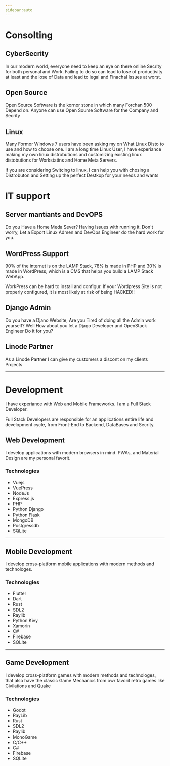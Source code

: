 ```yaml
---
sidebar:auto
---
```


# Consolting

## CyberSecrity

In our modern world, everyone need to keep an eye on there
online Secrity for both personal and Work. Failing to do so can lead to lose of productivity at least and the lose of Data and lead to legal and Finachal Issues at worst.

## Open Source

Open Source Software is the kornor stone in which many Forchan 500 Depend on. Anyone can use Open Sourse Software for the Company and Secrity

## Linux

Many Formor Windows 7 users have been asking my on What Linux Disto to use and how to choose one. I am a long time Linux User, I have experiance making my own linux distrobutions and customizing existing linux distobutions for Workstatins and Home Meta Servers.

If you are considering Switcing to linux, I can help you with chosing a Distrobuton and Setting up the perfect Destkop for your needs and wants

# IT support

## Server mantiants and DevOPS

Do you Have a Home Meda Sever? Having Issues with running it.
Don't worry, Let a Export Linux Admen and DevOps Engineer do the hard work for you.

## WordPress Support

90% of the internet is on the LAMP Stack, 78% is made in PHP and 30% is made in WordPress, which is a CMS that helps you build a LAMP Stack WebApp.

WorkPress can be hard to install and configur. If your Wordpress Site is not properly configured, it is most likely at risk of being HACKED!!

## Django Admin

Do you have a Djano Website, Are you Tired of doing all the Admin work yourself?
Well How about you let a Djago Developer and OpenStack Engineer Do it for you?

## Linode Partner

As a Linode Partner I can give my customers a discont on
my clients Projects

---

# Development

I have experiance with Web and Mobile Frameworks. I am a Full Stack Developer.

Full Stack Developers are responsible for an applications entire life and development cycle, from Front-End to Backend, DataBases and Secrity.

## Web Development

I develop applications with modern browsers in mind.
PWAs, and Material Design are my personal favorit.

### Technologies

- Vuejs
- VuePress
- NodeJs
- Express.js
- PHP
- Python Django
- Python Flask
- MongoDB
- Postgressdb
- SQLite
---

## Mobile Development

I develop cross-platform mobile applications with modern methods and
technologes.

### Technologies

- Flutter
- Dart
- Rust
- SDL2
- Raylib
- Python Kivy
- Xamorin
- C#
- Firebase
- SQLite
---

## Game Development

I develop cross-platform games with modern methods and
technologes, that also have the classic Game Mechanics from owr favorit
retro games like Civilations and Quake

### Technologies

- Godot
- RayLib
- Rust
- SDL2
- Raylib
- MonoGame
- C/C++
- C#
- Firebase
- SQLite

